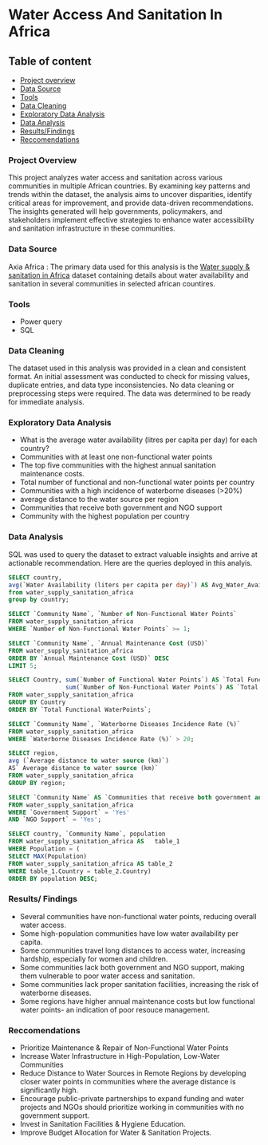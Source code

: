 # Water Access And Sanitation In Africa

## Table of content
- [Project overview](#project-overview)
- [Data Source](#data-source)
- [Tools](#tools)
- [Data Cleaning](data-cleaning)
- [Exploratory Data Analysis](#exploratory-data-analysis)
- [Data Analysis](#data-analysis)
- [Results/Findings](#results-findings)
- [Reccomendations](#reccomendations)

### Project Overview
This project analyzes water access and sanitation across various communities in multiple African countries. By examining key patterns and trends within the dataset, the analysis aims to uncover disparities, identify critical areas for improvement, and provide data-driven recommendations. The insights generated will help governments, policymakers, and stakeholders implement effective strategies to enhance water accessibility and sanitation infrastructure in these communities.

### Data Source
Axia Africa : The primary data used for this analysis is the [Water supply & sanitation in Africa](Water_Supply_Sanitation_Africa.csv) dataset containing details about water availability and sanitation in several communities in selected african countires.

### Tools
- Power query
- SQL

### Data Cleaning
The dataset used in this analysis was provided in a clean and consistent format. An initial assessment was conducted to check for missing values, duplicate entries, and data type inconsistencies. No data cleaning or preprocessing steps were required. The data was determined to be ready for immediate analysis.

### Exploratory Data Analysis
- What is the average water availability (litres per capita per day) for each country?
- Communities with at least one non-functional water points
- The top five communities with the highest annual sanitation maintenance costs.
- Total number of functional and non-functional water points per country
- Communities with a high incidence of waterborne diseases (>20%)
- average distance to the water source per region
- Communities that receive both government and NGO support
- Community with the highest population per country
### Data Analysis
SQL was used to query the dataset to extract valuable insights and arrive at actionable recommendation.
Here are the queries deployed in this analyis.

```sql
SELECT country,
avg(`Water Availability (liters per capita per day)`) AS Avg_Water_Availability
from water_supply_sanitation_africa
group by country;
```
```sql
SELECT `Community Name`, `Number of Non-Functional Water Points`
FROM water_supply_sanitation_africa
WHERE `Number of Non-Functional Water Points` >= 1;
```
```sql
SELECT `Community Name`, `Annual Maintenance Cost (USD)`
FROM water_supply_sanitation_africa
ORDER BY `Annual Maintenance Cost (USD)` DESC
LIMIT 5;
```
```sql
SELECT Country, sum(`Number of Functional Water Points`) AS `Total Functional WaterPoints`, 
                sum(`Number of Non-Functional Water Points`) AS `Total Non Functional Water Points`
FROM water_supply_sanitation_africa
GROUP BY Country
ORDER BY `Total Functional WaterPoints`;
```
```sql
SELECT `Community Name`, `Waterborne Diseases Incidence Rate (%)`
FROM water_supply_sanitation_africa
WHERE `Waterborne Diseases Incidence Rate (%)` > 20;
```
```sql
SELECT region,
avg (`Average distance to water source (km)`)
AS` Average distance to water source (km)`
FROM water_supply_sanitation_africa
GROUP BY region;
```
```sql
SELECT `Community Name` AS `Communities that receive both government and NGO support`
FROM water_supply_sanitation_africa
WHERE `Government Support` = 'Yes'
AND `NGO Support` = 'Yes';
```
```sql
SELECT country, `Community Name`, population
FROM water_supply_sanitation_africa AS 	 table_1
WHERE Population = (  
SELECT MAX(Population)  
FROM water_supply_sanitation_africa AS table_2
WHERE table_1.Country = table_2.Country)
ORDER BY population DESC;
```
### Results/ Findings
- Several communities have non-functional water points, reducing overall water access.
- Some high-population communities have low water availability per capita.
- Some communities travel long distances to access water, increasing hardship, especially for women and children.
- Some communities lack both government and NGO support, making them vulnerable to poor water access and sanitation.
- Some communities lack proper sanitation facilities, increasing the risk of waterborne diseases.
- Some regions have higher annual maintenance costs but low functional water points- an indication of poor resouce management.
### Reccomendations
-	Prioritize Maintenance & Repair of Non-Functional Water Points
-	Increase Water Infrastructure in High-Population, Low-Water Communities
-	Reduce Distance to Water Sources in Remote Regions by developing closer water points in communities where the average distance is significantly high.
-	Encourage public-private partnerships to expand funding and water projects and NGOs should prioritize working in communities with no government support.
-	Invest in Sanitation Facilities & Hygiene Education.
-	Improve Budget Allocation for Water & Sanitation Projects.

  




